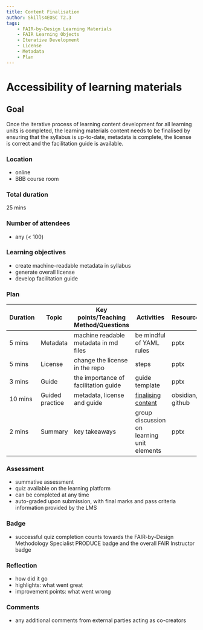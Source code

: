 ```yaml
---
title: Content Finalisation
author: Skills4EOSC T2.3
tags: 
    - FAIR-by-Design Learning Materials
    - FAIR Learning Objects
    - Iterative Development
    - License
    - Metadata
    - Plan
---
```


# Accessibility of learning materials

## Goal

Once the iterative process of learning content development for all learning units is completed, the learning materials content needs to be finalised by ensuring that the syllabus is up-to-date, metadata is complete, the license is correct and the facilitation guide is available. 

### Location

- online
- BBB course room

### Total duration

25 mins

### Number of attendees

- any (< 100)

### Learning objectives

- create machine-readable metadata in syllabus
- generate overall license
- develop facilitation guide

### Plan

| **Duration** | **Topic** | **Key points/Teaching Method/Questions** | **Activities** | **Resources** |
|---|---|---|---|---|
| 5 mins | Metadata | machine readable metadata in md files | be mindful of YAML rules | pptx |
| 5 mins | License | change the license in the repo | steps | pptx |
| 3 mins | Guide | the importance of facilitation guide | guide template | pptx |
| 10 mins | Guided practice | metadata, license and guide | [finalising content](./Activities/metadata.md) | obsidian, github |
| 2 mins | Summary | key takeaways | group discussion on learning unit elements | pptx |

### Assessment

- summative assessment
- quiz available on the learning platform
- can be completed at any time
- auto-graded upon submission, with final marks and pass criteria information provided by the LMS

### Badge

- successful quiz completion counts towards the FAIR-by-Design Methodology Specialist PRODUCE badge and the overall FAIR Instructor badge

### Reflection

- how did it go
- highlights: what went great
- improvement points: what went wrong

### Comments

- any additional comments from external parties acting as co-creators